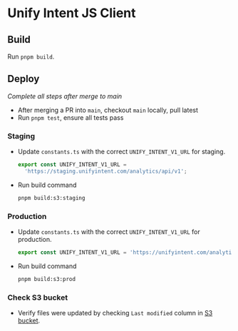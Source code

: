 # Unify Intent JS Client

## Build

Run `pnpm build`.

## Deploy

_Complete all steps after merge to main_

- After merging a PR into `main`, checkout `main` locally, pull latest
- Run `pnpm test`, ensure all tests pass

### Staging

- Update `constants.ts` with the correct `UNIFY_INTENT_V1_URL` for staging.
  ```typescript
  export const UNIFY_INTENT_V1_URL =
    'https://staging.unifyintent.com/analytics/api/v1';
  ```
- Run build command
  ```bash
  pnpm build:s3:staging
  ```

### Production

- Update `constants.ts` with the correct `UNIFY_INTENT_V1_URL` for production.
  ```typescript
  export const UNIFY_INTENT_V1_URL = 'https://unifyintent.com/analytics/api/v1';
  ```
- Run build command
  ```bash
  pnpm build:s3:prod
  ```

### Check S3 bucket

- Verify files were updated by checking `Last modified` column in [S3 bucket](https://s3.console.aws.amazon.com/s3/buckets/unifygtm-public?region=us-west-2&prefix=tag/v1/&showversions=false).
